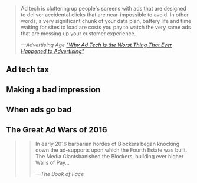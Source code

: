 

<blockquote>
<p>Ad tech is cluttering up people's screens with ads that are designed to deliver accidental clicks that are near-impossible to avoid. In other words, a very significant chunk of your data plan, battery life and time waiting for sites to load are costs you pay to watch the very same ads that are messing up your customer experience.</p>
<cite>&mdash;<em>Advertising Age</em> <a href="http://adage.com/article/digitalnext/ad-tech-worst-thing-happened-advertising/301992/">"Why Ad Tech Is the Worst Thing That Ever Happened to Advertising"</a></cite>
</blockquote>


<h2>Ad tech tax</h2>

<h2>Making a bad impression</h2>

<h2>When ads go bad</h2>

<h2>The Great Ad Wars of 2016</h2>
<blockquote>
<blockquote>
<p>In early 2016 barbarian hordes of Blockers began knocking down the ad-supports upon which the Fourth Estate was built. The Media Giantsbanished the Blockers, building ever higher Walls of Pay&hellip;</p>
<cite>&mdash;<em>The Book of Face</em></cite>
</blockquote>
